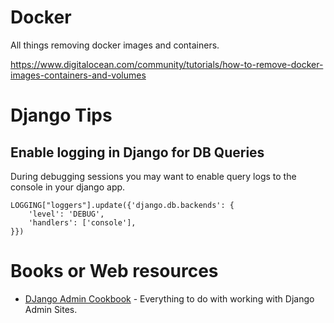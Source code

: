 # Docker

All things removing docker images and containers. 

https://www.digitalocean.com/community/tutorials/how-to-remove-docker-images-containers-and-volumes



# Django Tips

## Enable logging in Django for DB Queries
During debugging sessions you may want to enable query logs to the console in your django app. 

```
LOGGING["loggers"].update({'django.db.backends': {
    'level': 'DEBUG',
    'handlers': ['console'],
}})
```


# Books or Web resources

* [DJango Admin Cookbook](https://books.agiliq.com/projects/django-admin-cookbook/en/latest/index.html) - Everything to do with working with Django Admin Sites. 

